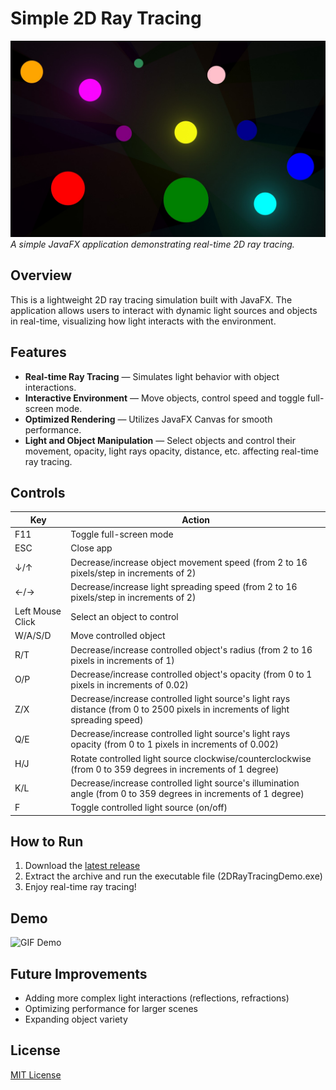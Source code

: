 # Simple 2D Ray Tracing

![Project Screenshot](assets/screenshot.jpg)  
*A simple JavaFX application demonstrating real-time 2D ray tracing.*

## Overview
This is a lightweight 2D ray tracing simulation built with JavaFX. The application allows users to interact with dynamic light sources and objects in real-time, visualizing how light interacts with the environment.

## Features
- **Real-time Ray Tracing** — Simulates light behavior with object interactions.
- **Interactive Environment** — Move objects, control speed and toggle full-screen mode.
- **Optimized Rendering** — Utilizes JavaFX Canvas for smooth performance.
- **Light and Object Manipulation** — Select objects and control their movement, opacity, light rays opacity, distance, etc. affecting real-time ray tracing.

## Controls
| Key | Action |
|-----|--------|
| F11 | Toggle full-screen mode |
| ESC | Close app |
| ↓/↑ | Decrease/increase object movement speed (from 2 to 16 pixels/step in increments of 2) |
| ←/→ | Decrease/increase light spreading speed (from 2 to 16 pixels/step in increments of 2) |
| Left Mouse Click | Select an object to control |
| W/A/S/D | Move controlled object |
| R/T | Decrease/increase controlled object's radius (from 2 to 16 pixels in increments of 1) |
| O/P | Decrease/increase controlled object's opacity (from 0 to 1 pixels in increments of 0.02) |
| Z/X | Decrease/increase controlled light source's light rays distance (from 0 to 2500 pixels in increments of light spreading speed) |
| Q/E | Decrease/increase controlled light source's light rays opacity (from 0 to 1 pixels in increments of 0.002) |
| H/J | Rotate controlled light source clockwise/counterclockwise (from 0 to 359 degrees in increments of 1 degree) |
| K/L | Decrease/increase controlled light source's illumination angle (from 0 to 359 degrees in increments of 1 degree) |
| F | Toggle controlled light source (on/off) |

## How to Run
1. Download the [latest release](https://github.com/r0masaN/Simple2DRayTracing/releases/tag/v0.1.0)
2. Extract the archive and run the executable file (2DRayTracingDemo.exe)
3. Enjoy real-time ray tracing!

## Demo
![GIF Demo](assets/demo.gif)

## Future Improvements
- Adding more complex light interactions (reflections, refractions)
- Optimizing performance for larger scenes
- Expanding object variety

## License
[MIT License](LICENSE)
